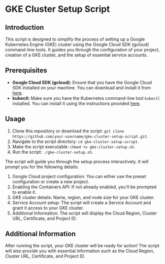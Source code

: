 # GKE Cluster Setup Script

## Introduction

This script is designed to simplify the process of setting up a Google Kubernetes Engine (GKE) cluster using the Google Cloud SDK (gcloud) command-line tools. It guides you through the configuration of your project, creation of a GKE cluster, and the setup of essential service accounts.

## Prerequisites

- **Google Cloud SDK (gcloud):** Ensure that you have the Google Cloud SDK installed on your machine. You can download and install it from [here](https://cloud.google.com/sdk/docs/install).
- **kubectl:** Make sure you have the Kubernetes command-line tool `kubectl` installed. You can install it using the instructions provided [here](https://kubernetes.io/docs/tasks/tools/install-kubectl/).

## Usage

1. Clone this repository or download the script: `git clone https://github.com/your-username/gke-cluster-setup-script.git`.
2. Navigate to the script directory: `cd gke-cluster-setup-script`.
3. Make the script executable: `chmod +x gke-cluster-setup.sh`.
4. Run the script: `./gke-cluster-setup.sh`.

The script will guide you through the setup process interactively. It will prompt you for the following details:

1. Google Cloud project configuration: You can either use the preset configuration or create a new project.
2. Enabling the Containers API: If not already enabled, you'll be prompted to enable it.
3. GKE cluster details: Name, region, and node size for your GKE cluster.
4. Service Account setup: The script will create a Service Account and grant it access to your GKE cluster.
5. Additional Information: The script will display the Cloud Region, Cluster URL, Certificate, and Project ID.

## Additional Information

After running the script, your GKE cluster will be ready for action! The script will also provide you with essential information such as the Cloud Region, Cluster URL, Certificate, and Project ID.